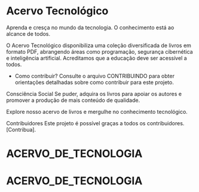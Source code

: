 # Acervo Tecnológico
Aprenda e cresça no mundo da tecnologia. O conhecimento está ao alcance de todos.

O Acervo Tecnológico disponibiliza uma coleção diversificada de livros em formato PDF, abrangendo áreas como programação, segurança cibernética e inteligência artificial. Acreditamos que a educação deve ser acessível a todos.

- Como contribuir?
Consulte o arquivo CONTRIBUINDO para obter orientações detalhadas sobre como contribuir para este projeto.

Consciência Social
Se puder, adquira os livros para apoiar os autores e promover a produção de mais conteúdo de qualidade.

Explore nosso acervo de livros e mergulhe no conhecimento tecnológico.

Contribuidores
Este projeto é possível graças a todos os contribuidores. [Contribua].
# ACERVO_DE_TECNOLOGIA
# ACERVO_DE_TECNOLOGIA
